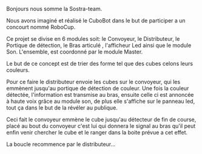 Bonjours nous somme la Sostra-team.

Nous avons imaginé et réalisé le CuboBot dans le but de participer a un concourt nommé RoboCup.

Ce projet se divise en 6 modules soit: le Convoyeur, le Distributeur, le Portique de détection, le Bras articulé , l'afficheur Led ainsi que le module Son.
L'ensemble, est coordonné par le module Master.

Le but de ce concept est de trier des forme tel que des cubes celons leurs couleurs. 

Pour ce faire le distributeur envoie les cubes sur le convoyeur, qui les emmènent jusqu'au portique de détection de couleur.
Une fois la couleur détectée, l'information est transmise au bras, ensuite celle ci est annoncée à haute voix grâce au module son, de plus elle s'affiche sur le panneau led, tout ça dans le but de la révéler au publique.

Ceci fait le convoyeur emmène le cube jusqu'au détecteur de fin de course, placé au bout du convoyeur c'est lui qui donnera le signal au bras qu'il peut enfin venir chercher le cube et le ranger dans la boite prévue a cet effet.

La boucle recommence par le distributeur...

